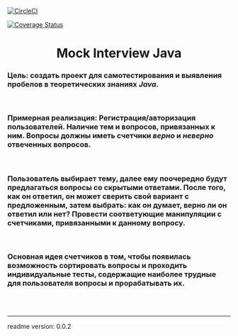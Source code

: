 [![CircleCI](https://circleci.com/gh/rsh-12/interview4j/tree/main.svg?style=svg&circle-token=749b65fe8c038982dacfb7a0ca7473c0f4e8d426)](https://circleci.com/gh/rsh-12/interview4j/tree/main)

[![Coverage Status](https://coveralls.io/repos/github/rsh-12/interview4j/badge.svg?branch=main&t=NdQH2B)](https://coveralls.io/github/rsh-12/interview4j?branch=main)


<h1 align="center">Mock Interview Java</h1> 

### <b>Цель</b>: создать проект для самотестирования и выявления пробелов в теоретических знаниях <i>Java</i>.

<br>

### <b>Примерная реализация</b>: Регистрация/авторизация пользователей. Наличие тем и вопросов, привязанных к ним. Вопросы должны иметь счетчики <i>верно</i> и <i>неверно</i> отвеченных вопросов.

<br>

### Пользователь выбирает тему, далее ему поочередно будут предлагаться вопросы со скрытыми ответами. После того, как он ответил, он может сверить свой вариант с предложенным, затем выбрать: как он думает, верно ли он ответил или нет? Провести соответующие манипуляции с счетчиками, привязанными к данному вопросу. 

<br>

### Основная идея счетчиков в том, чтобы появилась возможность сортировать вопросы и проходить индивидуальные тесты, содержащие наиболее трудные для пользователя вопросы и прорабатывать их.



<br>
<br>
<hr>
readme version: 0.0.2
